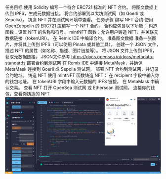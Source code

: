 任务目标
使用 Solidity 编写一个符合 ERC721 标准的 NFT 合约。
将图文数据上传到 IPFS，生成元数据链接。
将合约部署到以太坊测试网（如 Goerli 或 Sepolia）。
铸造 NFT 并在测试网环境中查看。
任务步骤
编写 NFT 合约
使用 OpenZeppelin 的 ERC721 库编写一个 NFT 合约。
合约应包含以下功能：
构造函数：设置 NFT 的名称和符号。
mintNFT 函数：允许用户铸造 NFT，并关联元数据链接（tokenURI）。
在 Remix IDE 中编译合约。
准备图文数据
准备一张图片，并将其上传到 IPFS（可以使用 Pinata 或其他工具）。
创建一个 JSON 文件，描述 NFT 的属性（如名称、描述、图片链接等）。
将 JSON 文件上传到 IPFS，获取元数据链接。
JSON文件参考 https://docs.opensea.io/docs/metadata-standards
部署合约到测试网
在 Remix IDE 中连接 MetaMask，并确保 MetaMask 连接到 Goerli 或 Sepolia 测试网。
部署 NFT 合约到测试网，并记录合约地址。
铸造 NFT
使用 mintNFT 函数铸造 NFT：
在 recipient 字段中输入你的钱包地址。
在 tokenURI 字段中输入元数据的 IPFS 链接。
在 MetaMask 中确认交易。
查看 NFT
打开 OpenSea 测试网 或 Etherscan 测试网。
连接你的钱包，查看你铸造的 NFT
![alt text](image.png)